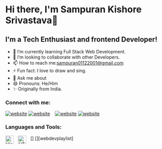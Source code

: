 # Hi there, I'm Sampuran Kishore Srivastava👋
## I'm a Tech Enthusiast and frontend Developer!
- 🌱 I’m currently learning Full Stack Web Development.
- 👯 I’m looking to collaborate with other Developers.
- 📫 How to reach me:sampuran01122001@gmail.com
- ⚡ Fun fact: I love to draw and sing.
- 💬 Ask me about
- 😄 Pronouns: He/Him
- ✨ Originally from India.

### Connect with me:

[![website](https://img.icons8.com/ios/344/twitter--v1.png)](https://twitter.com/SampuranKishore#gh-light-mode-only)
[![website](./img/twitter-dark.svg)](https://twitter.com/SampuranKishore#gh-dark-mode-only)
&nbsp;&nbsp;
[![website](./img/linkedin-light.svg)](https://www.linkedin.com/in/sampuran-kishore-srivastava-723b36212/#gh-light-mode-only)
[![website](./img/linkedin-dark.svg)](https://www.linkedin.com/in/sampuran-kishore-srivastava-723b36212/#gh-dark-mode-only)

### Languages and Tools:

[<img align="left" alt="Visual Studio Code" width="26px" src="https://cdn.jsdelivr.net/gh/devicons/devicon/icons/vscode/vscode-original.svg" style="padding-right:10px;" />]
[<img align="left" alt="HTML5" width="26px" src="https://cdn.jsdelivr.net/gh/devicons/devicon/icons/html5/html5-original.svg" style="padding-right:10px;" />][webdevplaylist]

<br />
<br />
